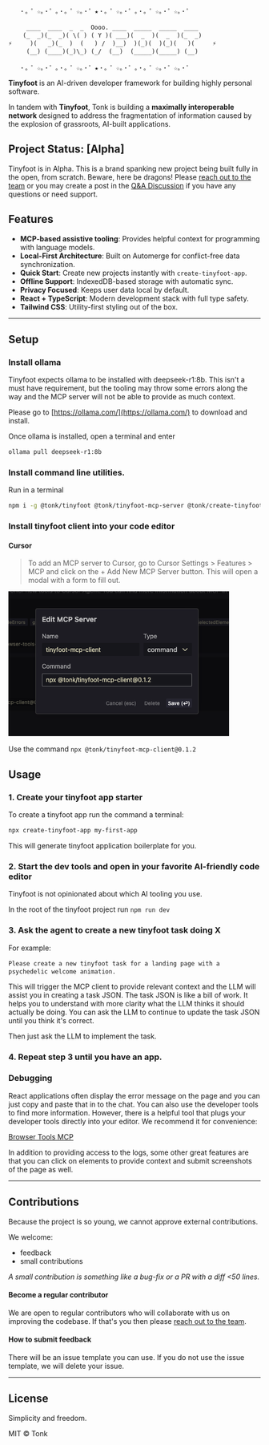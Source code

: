 ```
   ・。゜☆。・゜。・。゜☆。・゜★・。゜☆。・゜。・。゜☆。・゜☆。・゜

     ____  ____  _  _  Oooo. ____  _____  _____  ____
    (_  _)(_  _)( \( ) ( Y )( ___)(  _  )(  _  )(_  _)
⚡     )(   _)(_  )  (   ) /  )__)  )(_)(  )(_)(   )(     ⚡
     (__) (____)(_)\_) (_/  (__)  (_____)(_____) (__)

   ・。゜☆。・゜。・。゜☆。・゜★・。゜☆。・゜。・。゜☆。・゜☆。・゜
```

**Tinyfoot** is an AI-driven developer framework for building highly personal software.

In tandem with **Tinyfoot**, Tonk is building a **maximally interoperable network** designed to address the fragmentation of information caused by the explosion of grassroots, AI-built applications.

## Project Status: [Alpha]

Tinyfoot is in Alpha. This is a brand spanking new project being built fully in the open, from scratch. Beware, here be dragons! Please [reach out to the team](https://linktr.ee/tonklabs) or you may create a post in the [Q&A Discussion](https://github.com/tonk-labs/tinyfoot/discussions/categories/q-a) if you have any questions or need support.

## Features

- **MCP-based assistive tooling**: Provides helpful context for programming with language models.
- **Local-First Architecture**: Built on Automerge for conflict-free data synchronization.
- **Quick Start**: Create new projects instantly with `create-tinyfoot-app`.
- **Offline Support**: IndexedDB-based storage with automatic sync.
- **Privacy Focused**: Keeps user data local by default.
- **React + TypeScript**: Modern development stack with full type safety.
- **Tailwind CSS**: Utility-first styling out of the box.

---

## Setup

### Install ollama

Tinyfoot expects ollama to be installed with deepseek-r1:8b. This isn't a must have requirement, but the tooling may throw some errors along the way and the MCP server will not be able to provide as much context.

Please go to [https://ollama.com/](https://ollama.com/) to download and install.

Once ollama is installed, open a terminal and enter

```bash
ollama pull deepseek-r1:8b
```

### Install command line utilities.

Run in a terminal

```bash
npm i -g @tonk/tinyfoot @tonk/tinyfoot-mcp-server @tonk/create-tinyfoot-app
```

### Install tinyfoot client into your code editor

#### Cursor

> To add an MCP server to Cursor, go to Cursor Settings > Features > MCP and click on the + Add New MCP Server button. This will open a modal with a form to fill out.

![Config options](documentation/tinyfoot-mcp-client-config.png)

Use the command `npx @tonk/tinyfoot-mcp-client@0.1.2`

## Usage

### 1. Create your tinyfoot app starter

To create a tinyfoot app run the command a terminal:

```bash
npx create-tinyfoot-app my-first-app
```

This will generate tinyfoot application boilerplate for you.

### 2. Start the dev tools and open in your favorite AI-friendly code editor

Tinyfoot is not opinionated about which AI tooling you use.

In the root of the tinyfoot project run `npm run dev`

### 3. Ask the agent to create a new tinyfoot task doing X

For example:

```
Please create a new tinyfoot task for a landing page with a psychedelic welcome animation.
```

This will trigger the MCP client to provide relevant context and the LLM will assist you in creating a task JSON. The task JSON is like a bill of work. It helps you to understand with more clarity what the LLM thinks it should actually be doing. You can ask the LLM to continue to update the task JSON until you think it's correct.

Then just ask the LLM to implement the task.

### 4. Repeat step 3 until you have an app.

### Debugging

React applications often display the error message on the page and you can just copy and paste that in to the chat. You can also use the developer tools to find more information. However, there is a helpful tool that plugs your developer tools directly into your editor. We recommend it for convenience:

[Browser Tools MCP](https://github.com/AgentDeskAI/browser-tools-mcp)

In addition to providing access to the logs, some other great features are that you can click on elements to provide context and submit screenshots of the page as well.

---

## Contributions

Because the project is so young, we cannot approve external contributions.

We welcome:

- feedback
- small contributions

_A small contribution is something like a bug-fix or a PR with a diff <50 lines._

#### Become a regular contributor

We are open to regular contributors who will collaborate with us on improving the codebase. If that's you then please [reach out to the team](https://linktr.ee/tonklabs).

#### How to submit feedback

There will be an issue template you can use. If you do not use the issue template, we will delete your issue.

---

## License

Simplicity and freedom.

MIT © Tonk
